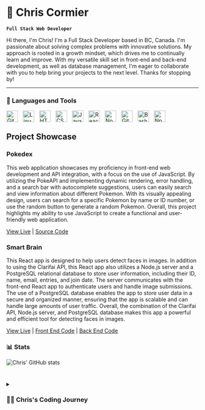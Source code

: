 # 🌲 Chris Cormier

**`Full Stack Web Developer`**

Hi there, I'm Chris! I'm a Full Stack Developer based in BC, Canada. I'm passionate about solving complex problems with innovative solutions. My approach is rooted in a growth mindset, which drives me to continually learn and improve. With my versatile skill set in front-end and back-end development, as well as database management, I'm eager to collaborate with you to help bring your projects to the next level. Thanks for stopping by!

---

### 🧰 Languages and Tools

<!-- <img align="left" alt="Java" width="30px" style="padding-right:10px;" src="https://cdn.jsdelivr.net/gh/devicons/devicon/icons/java/java-original.svg"/> -->
<!-- <img align="left" alt="Spring" width="30px" style="padding-right:10px;" src="https://cdn.jsdelivr.net/gh/devicons/devicon/icons/spring/spring-original.svg" /> -->
<!-- <img align="left" alt="TypeScript" width="30px" style="padding-right:10px;" src="https://cdn.jsdelivr.net/gh/devicons/devicon/icons/typescript/typescript-plain.svg" /> -->
<!-- <img align="left" alt="Angular" width="30px" style="padding-right:10px;" src="https://cdn.jsdelivr.net/gh/devicons/devicon/icons/angularjs/angularjs-plain.svg" /> -->
<img align="left" alt="Git" width="30px" style="padding-right:10px;" src="https://cdn.jsdelivr.net/gh/devicons/devicon/icons/git/git-original.svg" />
<img align="left" alt="Linux" width="30px" style="padding-right:10px;" src="https://cdn.jsdelivr.net/gh/devicons/devicon/icons/linux/linux-original.svg" />
<img align="left" alt="HTML" width="30px" style="padding-right:10px;" src="https://cdn.jsdelivr.net/gh/devicons/devicon/icons/html5/html5-plain.svg" />
<img align="left" alt="CSS" width="30px" style="padding-right:10px;" src="https://cdn.jsdelivr.net/gh/devicons/devicon/icons/css3/css3-plain.svg" />
<img align="left" alt="JavaScript" width="30px" style="padding-right:10px;" src="https://cdn.jsdelivr.net/gh/devicons/devicon/icons/javascript/javascript-plain.svg" />
<img align="left" alt="React" width="30px" style="padding-right:10px;" src="https://cdn.jsdelivr.net/gh/devicons/devicon/icons/react/react-original.svg" />
<img align="left" alt="NodeJS" width="30px" style="padding-right:10px;" src="https://cdn.jsdelivr.net/gh/devicons/devicon/icons/nodejs/nodejs-original.svg" />
<!-- <img align="left" alt="Python" width="30px" style="padding-right:10px;" src="https://cdn.jsdelivr.net/gh/devicons/devicon/icons/python/python-plain.svg" /> --> 
<!-- <img align="left" alt="C++" width="30px" style="padding-right:10px;" src="https://cdn.jsdelivr.net/gh/devicons/devicon/icons/cplusplus/cplusplus-line.svg" /> --> 
<img align="left" alt="GitHub" width="30px" style="padding-right:10px;" src="https://cdn.jsdelivr.net/gh/devicons/devicon/icons/github/github-original.svg" />
<!-- <img align="left" alt="Gradle" width="30px" style="padding-right:10px;" src="https://cdn.jsdelivr.net/gh/devicons/devicon/icons/gradle/gradle-plain.svg" />  --> 
<img align="left" alt="Bash" width="30px" style="padding-right:10px;" src="https://cdn.jsdelivr.net/gh/devicons/devicon/icons/bash/bash-original.svg" />
<img align="left" alt="Npm" width="30px" style="padding-right:10px;" src="https://cdn.worldvectorlogo.com/logos/npm-square-red-1.svg" />
<br />

#

## Project Showcase

### Pokedex
This web application showcases my proficiency in front-end web development and API integration, with a focus on the use of JavaScript. By utilizing the PokeAPI and implementing dynamic rendering, error handling, and a search bar with autocomplete suggestions, users can easily search and view information about different Pokemon. With its visually appealing design, users can search for a specific Pokemon by name or ID number, or use the random button to generate a random Pokemon. Overall, this project highlights my ability to use JavaScript to create a functional and user-friendly web application.

[View Live](https://projectpokedexapp.netlify.app/) | [Source Code](https://github.com/neoneb/pokedexApp)

<!-- ![Pokedex image](src/imgs/welcome.png) -->

### Smart Brain
This React app is designed to help users detect faces in images. In addition to using the Clarifai API, this React app also utilizes a Node.js server and a PostgreSQL relational database to store user information, including their ID, name, email, entries, and join date. The server communicates with the front-end React app to authenticate users and handle image submissions. The use of a PostgreSQL database enables the app to store user data in a secure and organized manner, ensuring that the app is scalable and can handle large amounts of user traffic. Overall, the combination of the Clarifai API, Node.js server, and PostgreSQL database makes this app a powerful and efficient tool for detecting faces in images.

[View Live](https://smart-brain-ztm.netlify.app/) | [Front End Code](https://github.com/neoneb/smartBrainApp) | [Back End Code](https://github.com/neoneb/smartBrainApi)

<!-- ![Smart Brain image](src/imgs/bneGeneric_Russia_facial_recognition_tech_tmt_blockchain__Cropped.jpg) -->

### 📊 Stats

![Chris' GitHub stats](https://github-readme-stats.vercel.app/api?username=neoneb&show_icons=true&theme=gruvbox)

<!-- ![GitHub Streak](https://streak-stats.demolab.com?user=neoneb&theme=gruvbox&border_radius=4.5) -->

#

<details>
 <summary><h3>👨‍💻 Chris's Coding Journey</h3></summary>
todo

[website]: 

